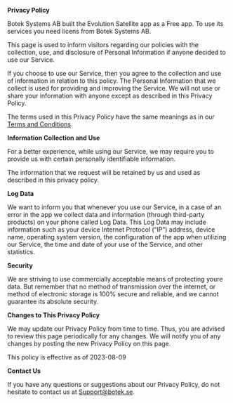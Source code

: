 **Privacy Policy**

Botek Systems AB built the Evolution Satellite app as a Free app. To use its services you need licens from Botek Systems AB.

This page is used to inform visitors regarding our policies with the collection, use, and disclosure of Personal Information if anyone decided to use our Service.

If you choose to use our Service, then you agree to the collection and use of information in relation to this policy. The Personal Information that we collect is used for providing and improving the Service. We will not use or share your information with anyone except as described in this Privacy Policy.

The terms used in this Privacy Policy have the same meanings as in our [Terms and Conditions](https://github.com/Botek-Systems-AB/Evolution-Satellite/blob/main/Terms%26Conditions.md).

**Information Collection and Use**

For a better experience, while using our Service, we may require you to provide us with certain personally identifiable information. 

The information that we request will be retained by us and used as described in this privacy policy.

**Log Data**

We want to inform you that whenever you use our Service, in a case of an error in the app we collect data and information (through third-party products) on your phone called Log Data. This Log Data may include information such as your device Internet Protocol (“IP”) address, device name, operating system version, the configuration of the app when utilizing our Service, the time and date of your use of the Service, and other statistics.

**Security**

We are striving to use commercially acceptable means of protecting youre data. But remember that no method of transmission over the internet, or method of electronic storage is 100% secure and reliable, and we cannot guarantee its absolute security.

**Changes to This Privacy Policy**

We may update our Privacy Policy from time to time. Thus, you are advised to review this page periodically for any changes. We will notify you of any changes by posting the new Privacy Policy on this page.

This policy is effective as of 2023-08-09

**Contact Us**

If you have any questions or suggestions about our Privacy Policy, do not hesitate to contact us at Support@botek.se.
